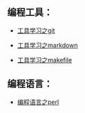 编程工具：
-----
* [工具学习之git](git/README.md)

* [工具学习之markdown](markdown/README.md)

* [工具学习之makefile](makefile/README.md)

编程语言：
-----
* [编程语言之perl](perl/README.md)
